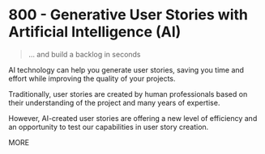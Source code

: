 # 800 - Generative User Stories with Artificial Intelligence (AI)

> ... and build a backlog in seconds

AI technology can help you generate user stories, saving you time and effort while improving the quality of your projects.

Traditionally, user stories are created by human professionals based on their understanding of the project and many years of expertise.

However, AI-created user stories are offering a new level of efficiency and an opportunity to test our capabilities in user story creation.

MORE
